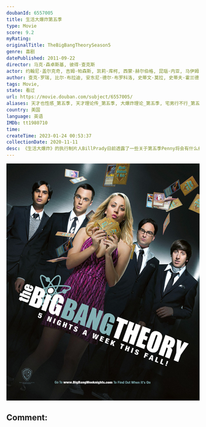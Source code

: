 ```yaml
---
doubanId: 6557005
title: 生活大爆炸第五季
type: Movie
score: 9.2
myRating: 
originalTitle: TheBigBangTheorySeason5
genre: 喜剧
datePublished: 2011-09-22
director: 马克·森卓斯基, 彼得·查克斯
actor: 约翰尼·盖尔克奇, 吉姆·帕森斯, 凯莉·库柯, 西蒙·赫尔伯格, 昆瑙·内亚, 马伊姆·拜力克, 阿尔蒂·曼, 梅丽莎·劳奇, 皮特·奥诺拉迪, 史蒂芬·霍金, 约翰·罗斯·鲍伊, 卡尔·, 贝基·奥唐诺休, 布莱恩·乔治, 凯文·苏斯曼, 杰登·桑德, 克莉塞尔·阿尔梅达, 斯塔西·达维斯, 考特妮·福特, 克里斯汀·芭伦斯基, 卡洛儿·安·苏西, 安德烈·胡勒斯, 劳里·梅特卡夫, 威尔·惠顿, 约书亚·马林纳, 凯西·山德尔, undefined, 维尔内·沃特森, 帕沙·, 罗伯特·克洛特沃西, 兰斯·巴伯, 凯蒂·勒克莱齐, 布拉克·贝里斯, 乔什·布雷纳
author: 查克·罗瑞, 比尔·布拉迪, 安东尼·德尔·布罗科洛, 史蒂文·莫拉, 史蒂夫·霍兰德, 玛丽亚·法拉利, 埃里克·卡普兰, 吉姆·雷诺兹, 塔拉·埃尔南德斯, 大卫·格奇
tags: Movie, 
state: 看过
url: https://movie.douban.com/subject/6557005/
aliases: 天才也性感_第五季, 天才理论传_第五季, 大爆炸理论_第五季, 宅男行不行_第五季(台)
country: 美国
language: 英语
IMDb: tt1980710
time: 
createTime: 2023-01-24 00:53:37
collectionDate: 2020-11-11
desc: 《生活大爆炸》的执行制片人BillPrady日前透露了一些关于第五季Penny将会有什么经历的细节。这部CBS热门情景喜剧的第五季将于金秋回归。上一季以Penny和Raj的酒后一夜情作为大结局，多...
---
```


![image](assets/p1169720986.jpg)

Comment: 
---

